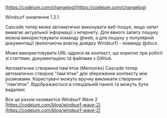 <!--
date: 2025-02-02T23:23:04.748Z
-->

 [https://codeium.com/changelog](https://codeium.com/changelog)

Windsurf  оновлення 1.2.1

Cascade тепер може автоматично виконувати веб-пошук, якщо запит вимагає актуальної інформації з інтернету. Для явного запиту пошуку можна використовувати команду @web, а для пошуку у популярній документації (включаючи власну довідку Windsurf) - команду @docs.

Може використовувати URL-адреси як контекст, що корисно при роботі зі статтями, документацією та файлами з GitHub.  

Автоматичне створення пам'яток (Memories)
Cascade тепер автоматично створює "пам'ятки" для збереження контексту між розмовами. Користувачі можуть вручну викликати створення "пам'яток". Відображаються в спеціальній панелі та можуть бути видалені.

Все це разом називаєтся Windsurf Wave 2
 [https://codeium.com/blog/windsurf-wave-2](https://codeium.com/blog/windsurf-wave-2)